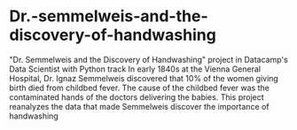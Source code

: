 # Dr.-semmelweis-and-the-discovery-of-handwashing
"Dr. Semmelweis and the Discovery of Handwashing" project in Datacamp's Data Scientist with Python track
In early 1840s at the Vienna General Hospital, Dr. Ignaz Semmelweis discovered that 10% of the women giving birth died from childbed fever. The cause of the childbed fever was the contaminated hands of the doctors delivering the babies.
This project reanalyzes the data that made Semmelweis discover the importance of handwashing
